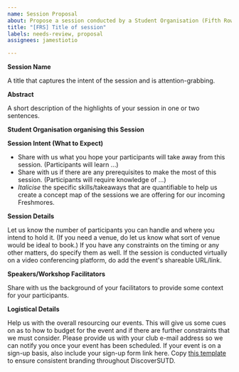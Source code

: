 ```yaml
---
name: Session Proposal
about: Propose a session conducted by a Student Organisation (Fifth Row, etc.)
title: "[FRS] Title of session"
labels: needs-review, proposal
assignees: jamestiotio

---
```


**Session Name**

A title that captures the intent of the session and is attention-grabbing.

**Abstract**

A short description of the highlights of your session in one or two sentences.

**Student Organisation organising this Session**



**Session Intent (What to Expect)**

- Share with us what you hope your participants will take away from this session. (Participants will learn ...)
- Share with us if there are any prerequisites to make the most of this session. (Participants will require knowledge of ...)
- *Italicise* the specific skills/takeaways that are quantifiable to help us create a concept map of the sessions we are offering for our incoming Freshmores.



**Session Details**

Let us know the number of participants you can handle and where you intend to hold it. (If you need a venue, do let us know what sort of venue would be ideal to book.) If you have any constraints on the timing or any other matters, do specify them as well. If the session is conducted virtually on a video conferencing platform, do add the event's shareable URL/link.



**Speakers/Workshop Facilitators**

Share with us the background of your facilitators to provide some context for your participants.



**Logistical Details**

Help us with the overall resourcing our events. This will give us some cues on as to how to budget for the event and if there are further constraints that we must consider.
Please provide us with your club e-mail address so we can notify you once your event has been scheduled.
If your event is on a sign-up basis, also include your sign-up form link here. Copy [this template](https://forms.office.com/Pages/ShareFormPage.aspx?id=drd2NJDpck-5UGJImDFiPbne1iyIR1hKtYGeiPHQbEBUM0JEN0xMN041VFBZOU1aSjRVTzlTMzBISi4u&sharetoken=TEsfn8upjgncvVX6vj8Y) to ensure consistent branding throughout DiscoverSUTD.

